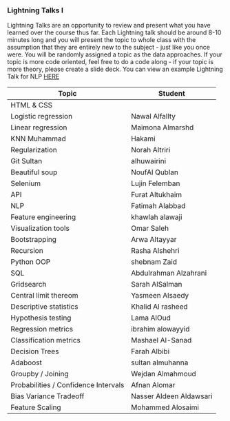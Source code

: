 
### Lightning Talks I

Lightning Talks are an opportunity to review and present what you have learned over the course thus far. Each Lightning talk should be around 8-10 minutes long and you will present the topic to whole class with the assumption that they are entirely new to the subject - just like you once were. You will be randomly assigned a topic as the data approaches. If your topic is more code oriented, feel free to do a code along - if your topic is more theory, please create a slide deck. You can view an example Lightning Talk for NLP [HERE](./example)

| Topic              | Student                |  
| ------------------ | ---------------------- |
| HTML & CSS | | Mortaja Alqassab  |
| Logistic regression | 	Nawal Alfallty |
| Linear regression| 	Maimona Almarshd |
| KNN	Muhammad | Hakami |
| Regularization	| Norah Altriri |
| Git	Sultan |  alhuwairini |
| Beautiful soup| 	NoufAl Qublan |
| Selenium| 	Lujin  Felemban |
| API| 	Furat Altukhaim |
| NLP	| Fatimah Alabbad |
| Feature engineering| 	khawlah alawaji |
| Visualization tools| 	Omar Saleh |
| Bootstrapping| 	Arwa Altayyar |
| Recursion| 	Rasha Alshehri |
| Python OOP| 	shebnam Zaid |
| SQL| 	Abdulrahman Alzahrani |
| Gridsearch| 	Sarah AlSalman |
| Central limit thereom	| Yasmeen Alsaedy |
| Descriptive statistics| 	Khalid Al rasheed |
| Hypothesis testing| 	Lama AlOud |
| Regression metrics| 	ibrahim alowayyid |
| Classification metrics| 	Mashael Al-Sanad |
| Decision Trees| 	Farah Albibi |
| Adaboost| 	sultan almuhanna |
| Groupby / Joining| 	Wejdan Almahmoud |
| Probabilities / Confidence Intervals| 	Afnan Alomar |
| Bias Variance Tradeoff| 	Nasser Aldeen Aldawsari |
| Feature Scaling | Mohammed Alosaimi ||


